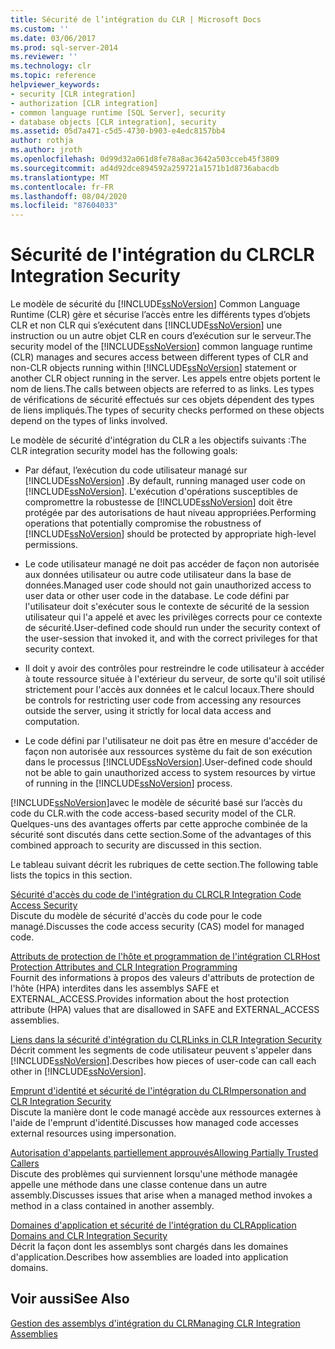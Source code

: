 ```yaml
---
title: Sécurité de l’intégration du CLR | Microsoft Docs
ms.custom: ''
ms.date: 03/06/2017
ms.prod: sql-server-2014
ms.reviewer: ''
ms.technology: clr
ms.topic: reference
helpviewer_keywords:
- security [CLR integration]
- authorization [CLR integration]
- common language runtime [SQL Server], security
- database objects [CLR integration], security
ms.assetid: 05d7a471-c5d5-4730-b903-e4edc8157bb4
author: rothja
ms.author: jroth
ms.openlocfilehash: 0d99d32a061d8fe78a8ac3642a503cceb45f3809
ms.sourcegitcommit: ad4d92dce894592a259721a1571b1d8736abacdb
ms.translationtype: MT
ms.contentlocale: fr-FR
ms.lasthandoff: 08/04/2020
ms.locfileid: "87604033"
---
```

# <a name="clr-integration-security"></a><span data-ttu-id="5dd04-102">Sécurité de l'intégration du CLR</span><span class="sxs-lookup"><span data-stu-id="5dd04-102">CLR Integration Security</span></span>
  <span data-ttu-id="5dd04-103">Le modèle de sécurité du [!INCLUDE[ssNoVersion](../../../includes/dnprdnshort-md.md)] Common Language Runtime (CLR) gère et sécurise l’accès entre les différents types d’objets CLR et non CLR qui s’exécutent dans [!INCLUDE[ssNoVersion](../../../includes/tsql-md.md)] une instruction ou un autre objet CLR en cours d’exécution sur le serveur.</span><span class="sxs-lookup"><span data-stu-id="5dd04-103">The security model of the [!INCLUDE[ssNoVersion](../../../includes/dnprdnshort-md.md)] common language runtime (CLR) manages and secures access between different types of CLR and non-CLR objects running within [!INCLUDE[ssNoVersion](../../../includes/tsql-md.md)] statement or another CLR object running in the server.</span></span> <span data-ttu-id="5dd04-104">Les appels entre objets portent le nom de liens.</span><span class="sxs-lookup"><span data-stu-id="5dd04-104">The calls between objects are referred to as links.</span></span> <span data-ttu-id="5dd04-105">Les types de vérifications de sécurité effectués sur ces objets dépendent des types de liens impliqués.</span><span class="sxs-lookup"><span data-stu-id="5dd04-105">The types of security checks performed on these objects depend on the types of links involved.</span></span>  
  
 <span data-ttu-id="5dd04-106">Le modèle de sécurité d'intégration du CLR a les objectifs suivants :</span><span class="sxs-lookup"><span data-stu-id="5dd04-106">The CLR integration security model has the following goals:</span></span>  
  
-   <span data-ttu-id="5dd04-107">Par défaut, l’exécution du code utilisateur managé sur [!INCLUDE[ssNoVersion](../../../includes/ssnoversion-md.md)] .</span><span class="sxs-lookup"><span data-stu-id="5dd04-107">By default, running managed user code on [!INCLUDE[ssNoVersion](../../../includes/ssnoversion-md.md)].</span></span> <span data-ttu-id="5dd04-108">L'exécution d'opérations susceptibles de compromettre la robustesse de [!INCLUDE[ssNoVersion](../../../includes/ssnoversion-md.md)] doit être protégée par des autorisations de haut niveau appropriées.</span><span class="sxs-lookup"><span data-stu-id="5dd04-108">Performing operations that potentially compromise the robustness of [!INCLUDE[ssNoVersion](../../../includes/ssnoversion-md.md)] should be protected by appropriate high-level permissions.</span></span>  
  
-   <span data-ttu-id="5dd04-109">Le code utilisateur managé ne doit pas accéder de façon non autorisée aux données utilisateur ou autre code utilisateur dans la base de données.</span><span class="sxs-lookup"><span data-stu-id="5dd04-109">Managed user code should not gain unauthorized access to user data or other user code in the database.</span></span> <span data-ttu-id="5dd04-110">Le code défini par l'utilisateur doit s'exécuter sous le contexte de sécurité de la session utilisateur qui l'a appelé et avec les privilèges corrects pour ce contexte de sécurité.</span><span class="sxs-lookup"><span data-stu-id="5dd04-110">User-defined code should run under the security context of the user-session that invoked it, and with the correct privileges for that security context.</span></span>  
  
-   <span data-ttu-id="5dd04-111">Il doit y avoir des contrôles pour restreindre le code utilisateur à accéder à toute ressource située à l'extérieur du serveur, de sorte qu'il soit utilisé strictement pour l'accès aux données et le calcul locaux.</span><span class="sxs-lookup"><span data-stu-id="5dd04-111">There should be controls for restricting user code from accessing any resources outside the server, using it strictly for local data access and computation.</span></span>  
  
-   <span data-ttu-id="5dd04-112">Le code défini par l'utilisateur ne doit pas être en mesure d'accéder de façon non autorisée aux ressources système du fait de son exécution dans le processus [!INCLUDE[ssNoVersion](../../../includes/ssnoversion-md.md)].</span><span class="sxs-lookup"><span data-stu-id="5dd04-112">User-defined code should not be able to gain unauthorized access to system resources by virtue of running in the [!INCLUDE[ssNoVersion](../../../includes/ssnoversion-md.md)] process.</span></span>  
  
 [!INCLUDE[ssNoVersion](../../../includes/ssnoversion-md.md)]<span data-ttu-id="5dd04-113">avec le modèle de sécurité basé sur l’accès du code du CLR.</span><span class="sxs-lookup"><span data-stu-id="5dd04-113">with the code access-based security model of the CLR.</span></span> <span data-ttu-id="5dd04-114">Quelques-uns des avantages offerts par cette approche combinée de la sécurité sont discutés dans cette section.</span><span class="sxs-lookup"><span data-stu-id="5dd04-114">Some of the advantages of this combined approach to security are discussed in this section.</span></span>  
  
 <span data-ttu-id="5dd04-115">Le tableau suivant décrit les rubriques de cette section.</span><span class="sxs-lookup"><span data-stu-id="5dd04-115">The following table lists the topics in this section.</span></span>  
  
 [<span data-ttu-id="5dd04-116">Sécurité d'accès du code de l'intégration du CLR</span><span class="sxs-lookup"><span data-stu-id="5dd04-116">CLR Integration Code Access Security</span></span>](clr-integration-code-access-security.md)  
 <span data-ttu-id="5dd04-117">Discute du modèle de sécurité d'accès du code pour le code managé.</span><span class="sxs-lookup"><span data-stu-id="5dd04-117">Discusses the code access security (CAS) model for managed code.</span></span>  
  
 [<span data-ttu-id="5dd04-118">Attributs de protection de l'hôte et programmation de l'intégration CLR</span><span class="sxs-lookup"><span data-stu-id="5dd04-118">Host Protection Attributes and CLR Integration Programming</span></span>](../../clr-integration-security-host-protection-attributes/host-protection-attributes-and-clr-integration-programming.md)  
 <span data-ttu-id="5dd04-119">Fournit des informations à propos des valeurs d'attributs de protection de l'hôte (HPA) interdites dans les assemblys SAFE et EXTERNAL_ACCESS.</span><span class="sxs-lookup"><span data-stu-id="5dd04-119">Provides information about the host protection attribute (HPA) values that are disallowed in SAFE and EXTERNAL_ACCESS assemblies.</span></span>  
  
 [<span data-ttu-id="5dd04-120">Liens dans la sécurité d'intégration du CLR</span><span class="sxs-lookup"><span data-stu-id="5dd04-120">Links in CLR Integration Security</span></span>](../../../database-engine/dev-guide/links-in-clr-integration-security.md)  
 <span data-ttu-id="5dd04-121">Décrit comment les segments de code utilisateur peuvent s'appeler dans [!INCLUDE[ssNoVersion](../../../includes/ssnoversion-md.md)].</span><span class="sxs-lookup"><span data-stu-id="5dd04-121">Describes how pieces of user-code can call each other in [!INCLUDE[ssNoVersion](../../../includes/ssnoversion-md.md)].</span></span>  
  
 [<span data-ttu-id="5dd04-122">Emprunt d'identité et sécurité de l'intégration du CLR</span><span class="sxs-lookup"><span data-stu-id="5dd04-122">Impersonation and CLR Integration Security</span></span>](../../../database-engine/dev-guide/impersonation-and-clr-integration-security.md)  
 <span data-ttu-id="5dd04-123">Discute la manière dont le code managé accède aux ressources externes à l'aide de l'emprunt d'identité.</span><span class="sxs-lookup"><span data-stu-id="5dd04-123">Discusses how managed code accesses external resources using impersonation.</span></span>  
  
 [<span data-ttu-id="5dd04-124">Autorisation d'appelants partiellement approuvés</span><span class="sxs-lookup"><span data-stu-id="5dd04-124">Allowing Partially Trusted Callers</span></span>](../../../database-engine/dev-guide/allowing-partially-trusted-callers.md)  
 <span data-ttu-id="5dd04-125">Discute des problèmes qui surviennent lorsqu'une méthode managée appelle une méthode dans une classe contenue dans un autre assembly.</span><span class="sxs-lookup"><span data-stu-id="5dd04-125">Discusses issues that arise when a managed method invokes a method in a class contained in another assembly.</span></span>  
  
 [<span data-ttu-id="5dd04-126">Domaines d'application et sécurité de l'intégration du CLR</span><span class="sxs-lookup"><span data-stu-id="5dd04-126">Application Domains and CLR Integration Security</span></span>](../../../database-engine/dev-guide/application-domains-and-clr-integration-security.md)  
 <span data-ttu-id="5dd04-127">Décrit la façon dont les assemblys sont chargés dans les domaines d'application.</span><span class="sxs-lookup"><span data-stu-id="5dd04-127">Describes how assemblies are loaded into application domains.</span></span>  
  
## <a name="see-also"></a><span data-ttu-id="5dd04-128">Voir aussi</span><span class="sxs-lookup"><span data-stu-id="5dd04-128">See Also</span></span>  
 [<span data-ttu-id="5dd04-129">Gestion des assemblys d'intégration du CLR</span><span class="sxs-lookup"><span data-stu-id="5dd04-129">Managing CLR Integration Assemblies</span></span>](../assemblies/managing-clr-integration-assemblies.md)  
  
  
